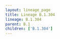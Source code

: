 ```yaml
---
layout: lineage_page
title: Lineage B.1.304
lineage: B.1.304
parent: B.1
children: ['B.1.304']
---
```

